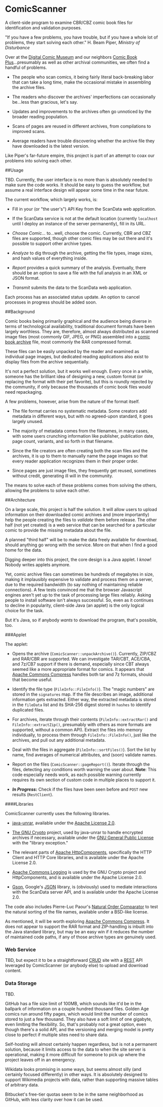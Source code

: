 # ComicScanner
A client-side program to examine CBR/CBZ comic book files for identification and validation purposes.

"If you have a few problems, you have trouble, but if you have a whole lot of problems, they start solving each other."  H. Beam Piper, _Ministry of Disturbance_

Over at the [Digital Comic Museum](http://digitalcomicmuseum.com/) and our neighbors [Comic Book Plus](http://comicbookplus.com/)...presumably as well as other archival communities, we often find a handful of problems.

 - The people who scan comics, it being fairly literal back-breaking labor that can take a long time, make the occasional mistake in assembling the archive files.

 - The readers who discover the archives' imperfections can occasionally be...less than gracious, let's say.

 - Updates and improvements to the archives often go unnoticed by the broader reading population.

 - Scans of pages are reused in different archives, from compilations to improved scans.

 - Average readers have trouble discovering whether the archive file they have downloaded is the latest version.

Like Piper's far-future empire, this project is part of an attempt to coax our problems into solving each other.

##Usage

TBD.  Currently, the user interface is no more than is absolutely needed to make sure the code works.  It should be easy to guess the workflow, but assume a real interface design will appear some time in the near future.

The current workflow, which largely works, is:

 - Fill in your (or "the user's") API Key from the ScanData web application.

 - If the ScanData service is not at the default location (currently `localhost` until I deploy an instance of the server permanently), fill in its URL.

 - _Choose Comic..._ to...well, choose the comic.  Currently, CBR and CBZ files are supported, though other comic files may be out there and it's possible to support other archive types.

 - _Analyze_ to dig through the archive, getting the file types, image sizes, and hash values of everything inside.

 - _Report_ provides a quick summary of the analysis.  Eventually, there should be an option to save a file with the full analysis in an XML or JSON format.

 - _Transmit_ submits the data to the ScanData web application.

Each process has an associated status update.  An option to cancel processes in progress should be added soon.

##Background

Comic books being primarily graphical and the audience being diverse in terms of technological availability, traditional document formats have been largely worthless.  They are, therefore, almost always distributed as scanned image files (most commonly GIF, JPEG, or PNG) assembled into a [comic book archive](https://en.wikipedia.org/wiki/Comic_book_archive) file, most commonly the RAR compressed format.

These files can be easily unpacked by the reader and examined as individual page images, but dedicated reading applications also exist to display files from the archive sequentially.

It's not a perfect solution, but it works well enough.  Every once in a while, someone has the brilliant idea of designing a new, custom format (or replacing the format with their pet favorite), but this is roundly rejected by the community, if only because the thousands of comic book files would need repackaging.

A few problems, however, arise from the nature of the format itself.

 - The file format carries no systematic metadata.  Some creators add metadata in different ways, but with no agreed-upon standard, it goes largely unused.

 - The majority of metadata comes from the filenames, in many cases, with some users crunching information like publisher, publication date, page count, variants, and so forth in that filename.

 - Since the file creators are often creating both the scan files and the archives, it is up to them to manually name the page images so that every reader application recognizes them in their proper order.

 - Since pages are just image files, they frequently get reused, sometimes without credit, generating ill will in the community.

The means to solve each of these problems comes from solving the others, allowing the problems to solve each other.

##Architecture

On a large scale, this project is half the solution.  It will allow users to upload information on their downloaded comic archives and (more importantly) help the people creating the files to _validate_ them before release.  The other half (not yet created) is a web service that can be searched for a particular comic to provide the missing metadata about the file.

A planned "third half" will be to make the data freely available for download, should anything go wrong with the service.  More on that when I find a good home for the data.

Digging deeper into this project, the core design is a Java applet.  I _know_!  Nobody writes applets anymore.

Yet, comic archive files can sometimes be hundreds of megabytes in size, making it implausibly expensive to validate and process them on a server, due to the required bandwidth (to say nothing of maintaining reliable connections).  A few tests convinced me that the browser Javascript engines aren't yet up to the task of processing large files reliably.  Asking people to install software isn't always successful.  So, even as it continues to decline in popularity, client-side Java (an applet) is the only logical choice for the task.

But it's Java, so if anybody _wants_ to download the program, that's possible, too.

###Applet

The applet:

 - Opens the archive (`ComicScanner::unpackArchive()`).  Currently, ZIP/CBZ and RAR/CBR are supported.  We can investigate TAR/CBT, ACE/CBA, and 7z/CB7 support if there is demand, especially since CBT always seemed like a more appropriate format for comics.  It appears that [Apache Commons Compress](https://commons.apache.org/proper/commons-compress/) handles both tar and 7z formats, should that become useful.

 - Identify the file type (`FileInfo::FileInfo()`).  The "magic numbers" are stored in the `signatures` map.  If the file describes an image, additional information gets extracted.  Either way, the extracted metadata is stored in the `fileData` list and its SHA-256 digest stored in `hashes` to identify duplicated files.

 - For archives, iterate through their contents (`FileInfo::extractRar()` and `FileInfo::extractZip()`, presumably with others as more formats are supported, without a common API).  Extract the files into memory individually, to process them through `FileInfo::FileInfo()`, just like the archives, and pull out any additional metadata.

 - Deal with the files in aggregate (`FileInfo::sortFiles()`).  Sort the list by name, find averages of numerical attributes, and (soon) validate names.

 - Report on the files (`ComicScanner::pageReport()`).  Iterate through the files, detecting any conditions worth warning the user about.  __Note__:  This code especially needs work, as each possible warning currently requires its own section of custom code in multiple places to support it.

 - ___In Progress:___  Check if the files have been seen before and `POST` new results (`RestClient`).

####Libraries

ComicScanner currently uses the following libraries.

 - [java-unrar](https://code.google.com/p/java-unrar/), available under the [Apache License 2.0](https://www.apache.org/licenses/LICENSE-2.0).

 - [The GNU Crypto](https://www.gnu.org/software/gnu-crypto/) project, used by java-unrar to handle encrypted archives if necessary, available under the [GNU General Public License](https://www.gnu.org/copyleft/gpl.html) with the "library exception."

 - The relevant parts of [Apache HttpComponents](https://hc.apache.org/), specifically the HTTP Client and HTTP Core libraries, and is available under the Apache License 2.0.

 - [Apache Commons Logging](https://commons.apache.org/proper/commons-logging/) is used by the GNU Crypto project and HttpComponents, and is available under the Apache License 2.0.

 - [Gson](https://github.com/google/gson), Google's [JSON](http://json.org/) library, is (obviously) used to mediate interactions with the ScanData server API, and is available under the Apache License 2.0.

The code also includes Pierre-Luc Paour's [Natural Order Comparator](http://www.java2s.com/Code/Java/Collections-Data-Structure/NaturalOrderComparator.htm) to test the natural sorting of the file names, available under a BSD-like license.

As mentioned, it will be worth exploring [Apache Commons Compress](https://commons.apache.org/proper/commons-compress/).  It does not appear to support the RAR format and ZIP-handling is inbuilt into the Java standard library, but may be an easy win if it reduces the number of maintained code paths, if any of those archive types are genuinely used.

### Web Service

TBD, but expect it to be a straightforward [CRUD](https://en.wikipedia.org/wiki/Create,_read,_update_and_delete) site with a [REST](https://en.wikipedia.org/wiki/Representational_state_transfer) API leveraged by ComicScanner (or anybody else) to upload and download content.

### Data Storage

TBD.

GitHub has a file size limit of 100MB, which sounds like it'd be in the ballpark of information on a couple hundred thousand files.  Golden Age comics run around fifty pages, which would limit the number of comics stored to just a few thousand.  They also have a soft limit of one gigabyte, even limiting the flexibility.  So, that's probably not a great option, even though there's a solid API, and the versioning and merging model is pretty close to perfect if multiple sites need to share data.

Self-hosting will almost certainly happen regardless, but is not a permanent solution, because it limits access to the data to when the site server is operational, making it more difficult for someone to pick up where the project leaves off in an emergency.

Wikidata looks promising in some ways, but seems almost silly (and certainly focused differently) in other ways.  It is absolutely designed to support Wikimedia projects with data, rather than supporting massive tables of arbitrary data.

Bitbucket's free-tier quotas seem to be in the same neighborhood as GitHub, with less clarity over how it can be used.



